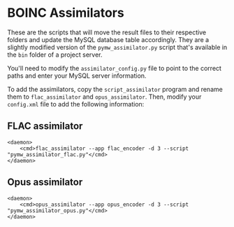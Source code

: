 # BOINC Assimilators

These are the scripts that will move the result files to their respective folders and update the MySQL database table accordingly. They are a slightly modified version of the `pymw_assimilator.py` script that's available in the `bin` folder of a project server.

You'll need to modify the `assimilator_config.py` file to point to the correct paths and enter your MySQL server information.

To add the assimilators, copy the `script_assimilator` program and rename them to `flac_assimilator` and `opus_assimilator`. Then, modify your `config.xml` file to add the following information:

## FLAC assimilator
```
<daemon>
    <cmd>flac_assimilator --app flac_encoder -d 3 --script "pymw_assimilator_flac.py"</cmd>
</daemon>
```

## Opus assimilator
```
<daemon>
    <cmd>opus_assimilator --app opus_encoder -d 3 --script "pymw_assimilator_opus.py"</cmd>
</daemon>
```



